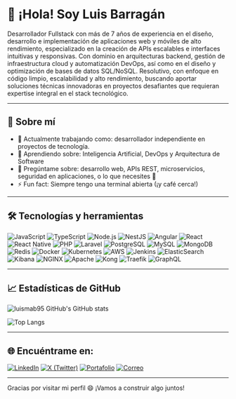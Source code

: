 # 👋 ¡Hola! Soy Luis Barragán

Desarrollador Fullstack con más de 7 años de experiencia en el diseño, desarrollo e implementación de aplicaciones web y móviles de alto rendimiento, especializado en la creación de APIs escalables e interfaces intuitivas y responsivas. Con dominio en arquitecturas backend, gestión de infraestructura cloud y automatización DevOps, así como en el diseño y optimización de bases de datos SQL/NoSQL. Resolutivo, con enfoque en código limpio, escalabilidad y alto rendimiento, buscando aportar soluciones técnicas innovadoras en proyectos desafiantes que requieran expertise integral en el stack tecnológico.

---

## 🚀 Sobre mí

- 🔭 Actualmente trabajando como: desarrollador independiente en proyectos de tecnología.
- 🌱 Aprendiendo sobre: Inteligencia Artificial, DevOps y Arquitectura de Software
- 💬 Pregúntame sobre: desarrollo web, APIs REST, microservicios, seguridad en aplicaciones, o lo que necesites 🤝
- ⚡ Fun fact: Siempre tengo una terminal abierta (¡y café cerca!)

---

## 🛠️ Tecnologías y herramientas

![JavaScript](https://img.shields.io/badge/-JavaScript-black?style=flat-square&logo=javascript)
![TypeScript](https://img.shields.io/badge/-TypeScript-007ACC?style=flat-square&logo=typescript)
![Node.js](https://img.shields.io/badge/-Node.js-339933?style=flat-square&logo=node.js)
![NestJS](https://img.shields.io/badge/-NestJS-E0234E?style=flat-square&logo=nestjs)
![Angular](https://img.shields.io/badge/-Angular-DD0031?style=flat-square&logo=angular)
![React](https://img.shields.io/badge/-React-20232A?style=flat-square&logo=react)
![React Native](https://img.shields.io/badge/-React%20Native-20232A?style=flat-square&logo=react)
![PHP](https://img.shields.io/badge/-PHP-777BB4?style=flat-square&logo=php)
![Laravel](https://img.shields.io/badge/-Laravel-FF2D20?style=flat-square&logo=laravel)
![PostgreSQL](https://img.shields.io/badge/-PostgreSQL-336791?style=flat-square&logo=postgresql)
![MySQL](https://img.shields.io/badge/-MySQL-4479A1?style=flat-square&logo=mysql)
![MongoDB](https://img.shields.io/badge/-MongoDB-47A248?style=flat-square&logo=mongodb)
![Redis](https://img.shields.io/badge/-Redis-DC382D?style=flat-square&logo=redis)
![Docker](https://img.shields.io/badge/-Docker-2496ED?style=flat-square&logo=docker)
![Kubernetes](https://img.shields.io/badge/-Kubernetes-326CE5?style=flat-square&logo=kubernetes)
![AWS](https://img.shields.io/badge/-AWS-232F3E?style=flat-square&logo=amazon-aws)
![Jenkins](https://img.shields.io/badge/-Jenkins-D24939?style=flat-square&logo=jenkins)
![ElasticSearch](https://img.shields.io/badge/-Elasticsearch-005571?style=flat-square&logo=elasticsearch)
![Kibana](https://img.shields.io/badge/-Kibana-E8478B?style=flat-square&logo=kibana)
![NGINX](https://img.shields.io/badge/-NGINX-009639?style=flat-square&logo=nginx)
![Apache](https://img.shields.io/badge/-Apache-D22128?style=flat-square&logo=apache)
![Kong](https://img.shields.io/badge/-Kong-002659?style=flat-square&logo=kong)
![Traefik](https://img.shields.io/badge/-Traefik-24A1C1?style=flat-square&logo=traefikproxy)
![GraphQL](https://img.shields.io/badge/-GraphQL-E10098?style=flat-square&logo=graphql)

---

## 📈 Estadísticas de GitHub

![luismab95 GitHub's GitHub stats](https://github-readme-stats.vercel.app/api?username=luismab95)

![Top Langs](https://github-readme-stats.vercel.app/api/top-langs/?username=luismab95)

---

## 🌐 Encuéntrame en:

[![LinkedIn](https://img.shields.io/badge/-LinkedIn-0077B5?style=flat-square&logo=linkedin)](https://linkedin.com/in/lmbg9524)
[![X (Twitter)](https://img.shields.io/badge/-@luismab95-000000?style=flat-square&logo=x&logoColor=white)](https://x.com/luismab95)
[![Portafolio](https://img.shields.io/badge/-Portafolio-121212?style=flat-square&logo=vercel)](https://TU_PORTAFOLIO.com)
[![Correo](https://img.shields.io/badge/-Correo-EA4335?style=flat-square&logo=gmail&logoColor=white)](mailto:luismab95@gmail.com)

---

Gracias por visitar mi perfil 😄 ¡Vamos a construir algo juntos!
